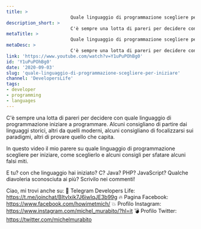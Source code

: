 ```yaml
---
title: > 
                        Quale linguaggio di programmazione scegliere per iniziare?
description_short: > 
                        C'è sempre una lotta di pareri per decidere con quale linguaggio di programmazione iniziare a programmare. Alcuni consigliano ...
metaTitle: > 
                        Quale linguaggio di programmazione scegliere per iniziare?
metaDesc: > 
                        C'è sempre una lotta di pareri per decidere con quale linguaggio di programmazione iniziare a programmare. Alcuni consigliano ...
link: 'https://www.youtube.com/watch?v=Y1uPuPOhBg0'
id: 'Y1uPuPOhBg0'
date: '2020-09-03'
slug: 'quale-linguaggio-di-programmazione-scegliere-per-iniziare'
channel: 'DevelopersLife'
tags: 
- developer
- programming
- languages
---
```

C'è sempre una lotta di pareri per decidere con quale linguaggio di programmazione iniziare a programmare. Alcuni consigliano di partire dai linguaggi storici, altri da quelli moderni, alcuni consigliano di focalizzarsi sui paradigmi, altri di provare quello che capita.

In questo video il mio parere su quale linguaggio di programmazione scegliere per iniziare, come sceglierlo e alcuni consigli per sfatare alcuni falsi miti.

E tu? con che linguaggio hai iniziato? C? Java? PHP? JavaScript? Qualche diavoleria sconosciuta ai più? Scrivilo nei commenti!

Ciao, mi trovi anche su:
🧨 Telegram Developers Life: https://t.me/joinchat/BItvlxik7J6iwIqJE3b99g
🔥 Pagina Facebook: https://www.facebook.com/howimetmich/
💥 Profilo Instagram: https://www.instagram.com/michel_murabito/?hl=it
💣 Profilo Twitter: https://twitter.com/michelmurabito